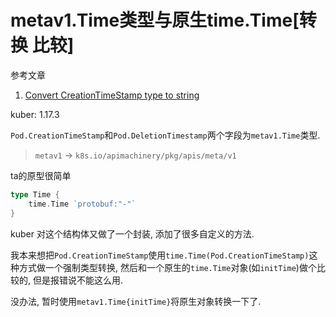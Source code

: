 # metav1.Time类型与原生time.Time[转换 比较]

参考文章

1. [Convert CreationTimeStamp type to string](https://stackoverflow.com/questions/60069771/convert-creationtimestamp-type-to-string)

kuber: 1.17.3

`Pod.CreationTimeStamp`和`Pod.DeletionTimestamp`两个字段为`metav1.Time`类型.

> `metav1` -> `k8s.io/apimachinery/pkg/apis/meta/v1`

ta的原型很简单

```go
type Time {
    time.Time `protobuf:"-"`
}
```

kuber 对这个结构体又做了一个封装, 添加了很多自定义的方法.

我本来想把`Pod.CreationTimeStamp`使用`time.Time(Pod.CreationTimeStamp)`这种方式做一个强制类型转换, 然后和一个原生的`time.Time`对象(如`initTime`)做个比较的, 但是报错说不能这么用.

没办法, 暂时使用`metav1.Time{initTime}`将原生对象转换一下了.
